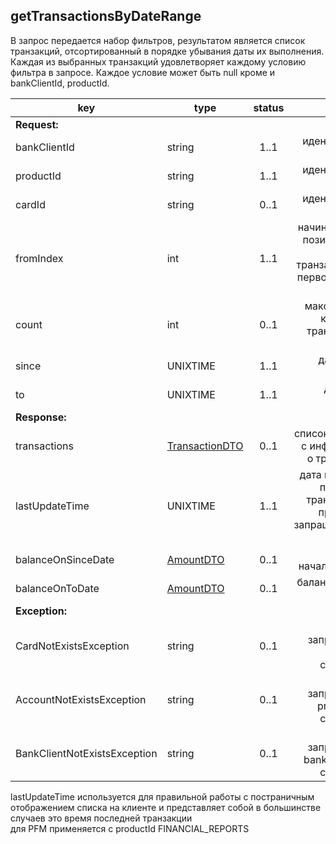 ## getTransactionsByDateRange

В запрос передается набор фильтров, результатом является список транзакций, отсортированный в порядке убывания даты их выполнения. Каждая из выбранных транзакций удовлетворяет каждому условию фильтра в запросе. Каждое условие может быть null кроме и bankClientId, productId.

key | type | status | comment
--- | ---- | :----: | ---:
**Request:** | | |
bankClientId | string | 1..1 | идентификатор клиента
productId | string | 1..1 | идентификатор продукта
cardId | string | 0..1 | идентификатор карты
fromIndex | int | 1..1 | начиная с какой позиции нужно передать транзакции (при первом запросе - 0)
count | int | 0..1 | максимальное количество транзакций на странице
since | UNIXTIME | 1..1 | дата начала периода
to | UNIXTIME | 1..1 | дата конца периода
**Response:** | | |
transactions | [TransactionDTO](#transactiondto) | 0..1 | список объектов с информацией о транзакциях
lastUpdateTime | UNIXTIME | 1..1 | дата последней по времени транзакции по продукту из запрашиваемого периода
balanceOnSinceDate | [AmountDTO](#amountdto) | 0..1 | баланс на начало периода
balanceOnToDate | [AmountDTO](#amountdto) | 0..1 | баланс на конец периода
**Exception:** | | |
CardNotExistsException | string | 0..1 | карта с запрошенным cardId не существует
AccountNotExistsException | string | 0..1 | счет с запрошенным productId не существует
BankClientNotExistsException | string | 0..1 | клиент с запрошенным bankClientId не существует

<aside class="warning">lastUpdateTime используется для правильной работы с постраничным отображением списка на клиенте и представляет собой в большинстве случаев это время последней транзакции</aside>

<aside class="success">для PFM применяется с productId FINANCIAL_REPORTS</aside>
